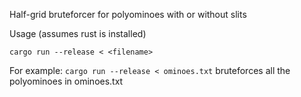 Half-grid bruteforcer for polyominoes with or without slits

Usage (assumes rust is installed)

`cargo run --release < <filename>`

For example:
`cargo run --release < ominoes.txt`
bruteforces all the polyominoes in ominoes.txt